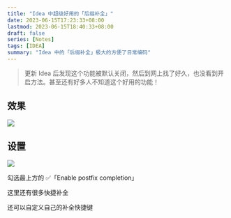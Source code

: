 ```yaml
---
title: "Idea 中超级好用的「后缀补全」"
date: 2023-06-15T17:23:33+08:00
lastmod: 2023-06-15T18:40:33+08:00
draft: false
series: [Notes]
tags: [IDEA]
summary: "Idea 中的「后缀补全」极大的方便了日常编码"
---
```


> 更新 Idea 后发现这个功能被默认关闭，然后到网上找了好久，也没看到开启方法。甚至还有好多人不知道这个好用的功能！

## 效果

![](https://cdn.jsdelivr.net/gh/vvvenom24/images/20230615-184633.gif)

## 设置

![](https://cdn.jsdelivr.net/gh/vvvenom24/images/20230615174252.png)

勾选最上方的 ✅「Enable postfix completion」

这里还有很多快捷补全

还可以自定义自己的补全快捷键